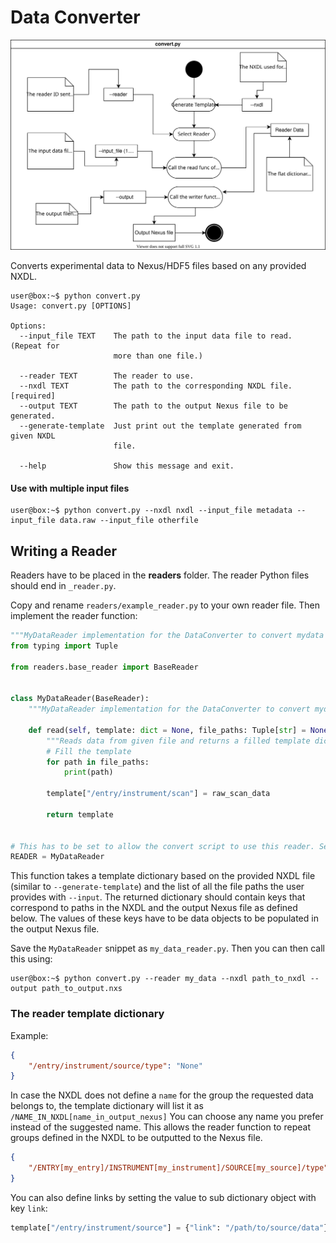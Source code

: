 # Data Converter

<img src="./convert_routine.svg" />


Converts experimental data to Nexus/HDF5 files based on any provided NXDL.

```console
user@box:~$ python convert.py
Usage: convert.py [OPTIONS]

Options:
  --input_file TEXT    The path to the input data file to read. (Repeat for
                       more than one file.)

  --reader TEXT        The reader to use.
  --nxdl TEXT          The path to the corresponding NXDL file.  [required]
  --output TEXT        The path to the output Nexus file to be generated.
  --generate-template  Just print out the template generated from given NXDL
                       file.

  --help               Show this message and exit.
```

#### Use with multiple input files

```console
user@box:~$ python convert.py --nxdl nxdl --input_file metadata --input_file data.raw --input_file otherfile
```

## Writing a Reader

Readers have to be placed in the **readers** folder. The reader Python files should end in ```_reader.py```.

Copy and rename ```readers/example_reader.py``` to your own reader file.
Then implement the reader function:

```python
"""MyDataReader implementation for the DataConverter to convert mydata to Nexus."""
from typing import Tuple

from readers.base_reader import BaseReader


class MyDataReader(BaseReader):
    """MyDataReader implementation for the DataConverter to convert mydata to Nexus."""

    def read(self, template: dict = None, file_paths: Tuple[str] = None) -> dict:
        """Reads data from given file and returns a filled template dictionary"""
        # Fill the template
        for path in file_paths:
            print(path)

        template["/entry/instrument/scan"] = raw_scan_data

        return template


# This has to be set to allow the convert script to use this reader. Set it to "MyDataReader".
READER = MyDataReader

```

This function takes a template dictionary based on the provided NXDL file (similar to ```--generate-template```) and the list of all the file paths the user provides with ```--input```.
The returned dictionary should contain keys that correspond to paths in the NXDL and the output Nexus file as defined below. The values of these keys have to be data objects to be populated 
in the output Nexus file.

Save the ```MyDataReader``` snippet as ```my_data_reader.py```. Then you can then call this using:
```console
user@box:~$ python convert.py --reader my_data --nxdl path_to_nxdl --output path_to_output.nxs
```

### The reader template dictionary

Example: 

```json
{
    "/entry/instrument/source/type": "None"
}
```

In case the NXDL does not define a ```name``` for the group the requested data belongs to, the template dictionary will list it as ```/NAME_IN_NXDL[name_in_output_nexus]```
You can choose any name you prefer instead of the suggested name. This allows the reader function to repeat groups defined in the NXDL to be outputted to the Nexus file.

```json
{
    "/ENTRY[my_entry]/INSTRUMENT[my_instrument]/SOURCE[my_source]/type": "None"
}
```

You can also define links by setting the value to sub dictionary object with key ```link```:

```python
template["/entry/instrument/source"] = {"link": "/path/to/source/data"}
```